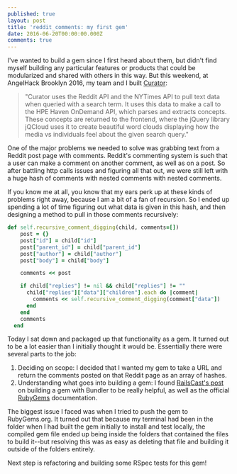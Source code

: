 ```yaml
---
published: true
layout: post
title: 'reddit_comments: my first gem'
date: 2016-06-20T00:00:00.000Z
comments: true
---
```

I've wanted to build a gem since I first heard about them, but didn't find myself building any particular features or products that could be modularized and shared with others in this way. But this weekend, at AngelHack Brooklyn 2016, my team and I built [Curator](https://github.com/mindplace/Curator-a-):

> "Curator uses the Reddit API and the NYTimes API to pull text data when queried with a search term. It uses this data to make a call to the HPE Haven OnDemand API, which parses and extracts concepts. These concepts are returned to the frontend, where the jQuery library jQCloud uses it to create beautiful word clouds displaying how the media vs individuals feel about the given search query."

One of the major problems we needed to solve was grabbing text from a Reddit post page with comments. Reddit's commenting system is such that a user can make a comment on another comment, as well as on a post. So after battling http calls issues and figuring all that out, we were still left with a huge hash of comments with nested comments with nested comments.

If you know me at all, you know that my ears perk up at these kinds of problems right away, because I am a bit of a fan of recursion. So I ended up spending a lot of time figuring out what data is given in this hash, and then designing a method to pull in those comments recursively:

```ruby
def self.recursive_comment_digging(child, comments=[])
    post = {}
    post["id"] = child["id"]
    post["parent_id"] = child["parent_id"]
    post["author"] = child["author"]
    post["body"] = child["body"]

    comments << post

    if child["replies"] != nil && child["replies"] != ""
      child["replies"]["data"]["children"].each do |comment|
        comments << self.recursive_comment_digging(comment["data"])
      end
    end
    comments
  end

```

Today I sat down and packaged up that functionality as a gem. It turned out to be a lot easier than I initially thought it would be. Essentially there were several parts to the job:

1. Deciding on scope: I decided that I wanted my gem to take a URL and return the comments posted on that Reddit page as an array of hashes.
2. Understanding what goes into building a gem: I found [RailsCast's post](http://railscasts.com/episodes/245-new-gem-with-bundler) on building a gem with Bundler to be really helpful, as well as the official [RubyGems](http://guides.rubygems.org/rubygems-basics/) documentation.

The biggest issue I faced was when I tried to push the gem to RubyGems.org. It turned out that because my terminal had been in the folder when I had built the gem initially to install and test locally, the compiled gem file ended up being inside the folders that contained the files to build it--but resolving this was as easy as deleting that file and building it outside of the folders entirely.

Next step is refactoring and building some RSpec tests for this gem!
